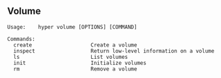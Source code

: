 ## Volume

	Usage:    hyper volume [OPTIONS] [COMMAND]

	Commands:
	  create                   Create a volume
	  inspect                  Return low-level information on a volume
	  ls                       List volumes
	  init                     Initialize volumes
	  rm                       Remove a volume
